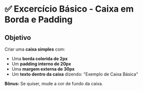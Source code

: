 # ✅ Excercício Básico - Caixa em Borda e Padding

## Objetivo

Criar uma **caixa simples** com:

* Uma **borda colorida de 2px**
* Um **padding interno de 20px**
* Uma **margem externa de 30px**
* Um **texto dentro da caixa** dizendo: "Exemplo de Caixa Básica"

**Bônus:** Se quiser, mude a cor de fundo da caixa.

